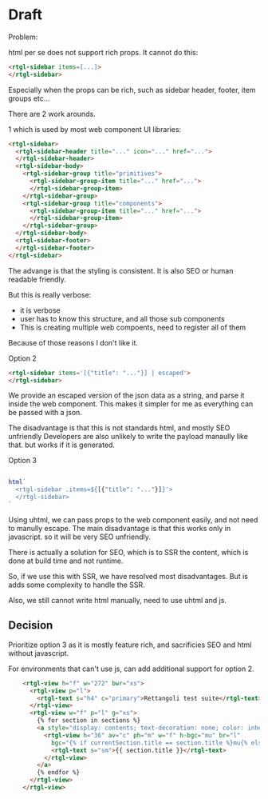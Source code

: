 
# Draft

Problem:

html per se does not support rich props. It cannot do this:

```html
<rtgl-sidebar items=[...]>
</rtgl-sidebar>
```

Especially when the props can be rich, such as sidebar header, footer, item groups etc...

There are 2 work arounds.

1 which is used by most web component UI libraries:

```html
<rtgl-sidebar>
  <rtgl-sidebar-header title="..." icon="..." href="...">
  </rtgl-sidebar-header>
  <rtgl-sidebar-body>
    <rtgl-sidebar-group title="primitives">
      <rtgl-sidebar-group-item title="..." href="...">
      </rtgl-sidebar-group-item>
    </rtgl-sidebar-group>
    <rtgl-sidebar-group title="components">
      <rtgl-sidebar-group-item title="..." href="...">
      </rtgl-sidebar-group-item>
    </rtgl-sidebar-group>
  </rtgl-sidebar-body>
  <rtgl-sidebar-footer>
  </rtgl-sidebar-footer>
</rtgl-sidebar>
```

The advange is that the styling is consistent.
It is also SEO or human readable friendly.

But this is really verbose:

* it is verbose
* user has to know this structure, and all those sub components
* This is creating multiple web compoents, need to register all of them

Because of those reasons I don't like it.

Option 2

```html
<rtgl-sidebar items='[{"title": "..."}] | escaped'>
</rtgl-sidebar>
```


We provide an escaped version of the json data as a string, and parse it inside the web component.
This makes it simpler for me as everything can be passed with a json.

The disadvantage is that this is not standards html, and mostly SEO unfriendly
Developers are also unlikely to write the payload manaully like that. but works if it is generated.

Option 3


```js

html`
  <rtgl-sidebar .items=${[{"title": "..."}]}'>
  </rtgl-sidebar>
`
```


Using uhtml, we can pass props to the web component easily, and not need to manully escape.
The main disadvantage is that this works only in javascript. so it will be very SEO unfriendly.

There is actually a solution for SEO, which is to SSR the content, which is done at build time and not runtime.

So, if we use this with SSR, we have resolved most disadvantages. But is adds some complexity to handle the SSR.

Also, we still cannot write html manually, need to use uhtml and js.


## Decision

Prioritize option 3 as it is mostly feature rich, and sacrificies SEO and html without javascript.

For environments that can't use js, can add additional support for option 2.


```html
    <rtgl-view h="f" w="272" bwr="xs">
      <rtgl-view p="l">
        <rtgl-text s="h4" c="primary">Rettangoli test suite</rtgl-text>
      </rtgl-view>
      <rtgl-view w="f" p="l" g="xs">
        {% for section in sections %}
        <a style="display: contents; text-decoration: none; color: inherit;" href="/{{ section.title | slug }}">
          <rtgl-view h="36" av="c" ph="m" w="f" h-bgc="mu" br="l"
            bgc="{% if currentSection.title == section.title %}mu{% else %}bg{% endif %}" cur="p">
            <rtgl-text s="sm">{{ section.title }}</rtgl-text>
          </rtgl-view>
        </a>
        {% endfor %}
      </rtgl-view>
    </rtgl-view>
```
